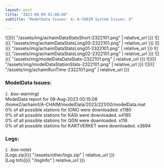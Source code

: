 ```yaml
---
layout: post
title: "2023-08-09 01:00:00"
subtitle: "ModelData Issues: 4; A-CHAIM System Issues: 0"

---
```


![]({{ "/assets/img/achaimDataStatsShort-2322101.png" | relative_url }})
![]({{ "/assets/img/achaimDataStatsLong00-2322101.png" | relative_url }})
![]({{ "/assets/img/achaimDataStatsLong01-2322101.png" | relative_url }})
![]({{ "/assets/img/achaimDataStatsLong02-2322101.png" | relative_url }})
![]({{ "/assets/img/modelDataDataStats-2322101.png" | relative_url }})
![]({{ "/assets/img/modelDataStationStats-2322101.png" | relative_url }})
![]({{ "/assets/img/achaimRunTime-2322101.png" | relative_url }})


### ModelData Issues:  
  
{: .box-warning}  
 ModelData report for 09-Aug-2023 00:15:08   
 /home2/achaim1/A-CHAIM/modelData/2023/221/00/modelData.mat   
 0% of all possible stations for IONO were downloaded. x1180   
 0% of all possible stations for KASI were downloaded. x4185   
 0% of all possible stations for QGN were downloaded. x116   
 0% of all possible stations for KARTVERKET were downloaded. x3894   
  


### Logs:  
  
{: .box-note}  
[Logs.zip]({{ "/assets/other/logs.zip" | relative_url }})  
[Log Info]({{ "/logInfo" | relative_url }})  
